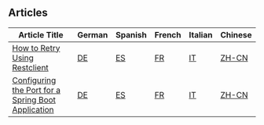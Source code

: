## Articles

| Article Title | German | Spanish | French | Italian | Chinese |
|---------------|--------|---------|--------|---------|---------|
| [How to Retry Using Restclient](https://namastecode.com/posts/how-to-retry-using-restclient/) | [DE](https://namastecode.com/de/posts/how-to-retry-using-restclient/) | [ES](https://namastecode.com/es/posts/how-to-retry-using-restclient/) | [FR](https://namastecode.com/fr/posts/how-to-retry-using-restclient/) | [IT](https://namastecode.com/it/posts/how-to-retry-using-restclient/) | [ZH-CN](https://namastecode.com/zh-cn/posts/how-to-retry-using-restclient/) |
| [Configuring the Port for a Spring Boot Application](https://namastecode.com/posts/configure-the-port-for-a-spring-boot-application/) | [DE](https://namastecode.com/de/posts/configure-the-port-for-a-spring-boot-application/) | [ES](https://namastecode.com/es/posts/configure-the-port-for-a-spring-boot-application/) | [FR](https://namastecode.com/fr/posts/configure-the-port-for-a-spring-boot-application/) | [IT](https://namastecode.com/it/posts/configure-the-port-for-a-spring-boot-application/) | [ZH-CN](https://namastecode.com/zh-cn/posts/configure-the-port-for-a-spring-boot-application/) |
